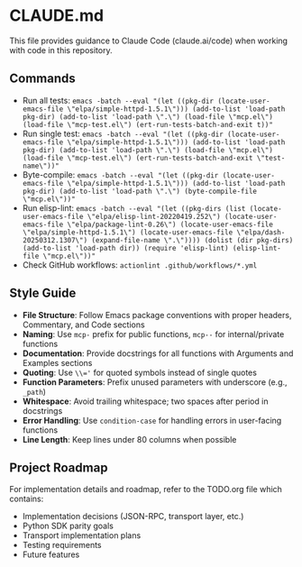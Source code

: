 # CLAUDE.md

This file provides guidance to Claude Code (claude.ai/code) when working with code in this repository.

## Commands

- Run all tests: `emacs -batch --eval "(let ((pkg-dir (locate-user-emacs-file \"elpa/simple-httpd-1.5.1\"))) (add-to-list 'load-path pkg-dir) (add-to-list 'load-path \".\") (load-file \"mcp.el\") (load-file \"mcp-test.el\") (ert-run-tests-batch-and-exit t))"`
- Run single test: `emacs -batch --eval "(let ((pkg-dir (locate-user-emacs-file \"elpa/simple-httpd-1.5.1\"))) (add-to-list 'load-path pkg-dir) (add-to-list 'load-path \".\") (load-file \"mcp.el\") (load-file \"mcp-test.el\") (ert-run-tests-batch-and-exit \"test-name\"))"`
- Byte-compile: `emacs -batch --eval "(let ((pkg-dir (locate-user-emacs-file \"elpa/simple-httpd-1.5.1\"))) (add-to-list 'load-path pkg-dir) (add-to-list 'load-path \".\") (byte-compile-file \"mcp.el\"))"`
- Run elisp-lint: `emacs -batch --eval "(let ((pkg-dirs (list (locate-user-emacs-file \"elpa/elisp-lint-20220419.252\") (locate-user-emacs-file \"elpa/package-lint-0.26\") (locate-user-emacs-file \"elpa/simple-httpd-1.5.1\") (locate-user-emacs-file \"elpa/dash-20250312.1307\") (expand-file-name \".\"))))
  (dolist (dir pkg-dirs) 
    (add-to-list 'load-path dir))
  (require 'elisp-lint)
  (elisp-lint-file \"mcp.el\"))"`
- Check GitHub workflows: `actionlint .github/workflows/*.yml`

## Style Guide

- **File Structure**: Follow Emacs package conventions with proper headers, Commentary, and Code sections
- **Naming**: Use `mcp-` prefix for public functions, `mcp--` for internal/private functions
- **Documentation**: Provide docstrings for all functions with Arguments and Examples sections
- **Quoting**: Use `\\='` for quoted symbols instead of single quotes
- **Function Parameters**: Prefix unused parameters with underscore (e.g., `_path`)
- **Whitespace**: Avoid trailing whitespace; two spaces after period in docstrings
- **Error Handling**: Use `condition-case` for handling errors in user-facing functions
- **Line Length**: Keep lines under 80 columns when possible

## Project Roadmap

For implementation details and roadmap, refer to the TODO.org file which contains:
- Implementation decisions (JSON-RPC, transport layer, etc.)
- Python SDK parity goals
- Transport implementation plans
- Testing requirements
- Future features